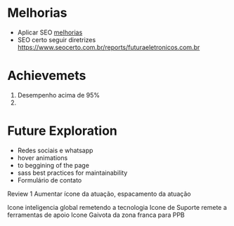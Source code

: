 # Melhorias
- Aplicar SEO [melhorias](https://developers.google.com/search/docs/advanced/guidelines/webmaster-guidelines?visit_id=637783958148783961-2880009337&rd=1)
- SEO certo seguir diretrizes
https://www.seocerto.com.br/reports/futuraeletronicos.com.br

# Achievemets
1. Desempenho acima de 95%
2.  

# Future Exploration
- Redes sociais e whatsapp
- hover animations
- to beggining of the page
- sass best practices for maintainability
- Formulário de contato


Review 1
Aumentar ícone da atuação,
espacamento da atuação

Icone inteligencia global remetendo a tecnologia
Icone de Suporte remete a ferramentas de apoio
Icone Gaivota da zona franca para PPB